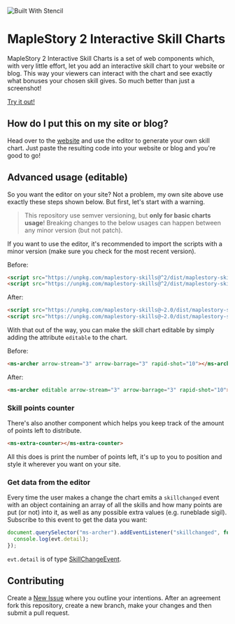![Built With Stencil](https://img.shields.io/badge/-Built%20With%20Stencil-16161d.svg?logo=data%3Aimage%2Fsvg%2Bxml%3Bbase64%2CPD94bWwgdmVyc2lvbj0iMS4wIiBlbmNvZGluZz0idXRmLTgiPz4KPCEtLSBHZW5lcmF0b3I6IEFkb2JlIElsbHVzdHJhdG9yIDE5LjIuMSwgU1ZHIEV4cG9ydCBQbHVnLUluIC4gU1ZHIFZlcnNpb246IDYuMDAgQnVpbGQgMCkgIC0tPgo8c3ZnIHZlcnNpb249IjEuMSIgaWQ9IkxheWVyXzEiIHhtbG5zPSJodHRwOi8vd3d3LnczLm9yZy8yMDAwL3N2ZyIgeG1sbnM6eGxpbms9Imh0dHA6Ly93d3cudzMub3JnLzE5OTkveGxpbmsiIHg9IjBweCIgeT0iMHB4IgoJIHZpZXdCb3g9IjAgMCA1MTIgNTEyIiBzdHlsZT0iZW5hYmxlLWJhY2tncm91bmQ6bmV3IDAgMCA1MTIgNTEyOyIgeG1sOnNwYWNlPSJwcmVzZXJ2ZSI%2BCjxzdHlsZSB0eXBlPSJ0ZXh0L2NzcyI%2BCgkuc3Qwe2ZpbGw6I0ZGRkZGRjt9Cjwvc3R5bGU%2BCjxwYXRoIGNsYXNzPSJzdDAiIGQ9Ik00MjQuNywzNzMuOWMwLDM3LjYtNTUuMSw2OC42LTkyLjcsNjguNkgxODAuNGMtMzcuOSwwLTkyLjctMzAuNy05Mi43LTY4LjZ2LTMuNmgzMzYuOVYzNzMuOXoiLz4KPHBhdGggY2xhc3M9InN0MCIgZD0iTTQyNC43LDI5Mi4xSDE4MC40Yy0zNy42LDAtOTIuNy0zMS05Mi43LTY4LjZ2LTMuNkgzMzJjMzcuNiwwLDkyLjcsMzEsOTIuNyw2OC42VjI5Mi4xeiIvPgo8cGF0aCBjbGFzcz0ic3QwIiBkPSJNNDI0LjcsMTQxLjdIODcuN3YtMy42YzAtMzcuNiw1NC44LTY4LjYsOTIuNy02OC42SDMzMmMzNy45LDAsOTIuNywzMC43LDkyLjcsNjguNlYxNDEuN3oiLz4KPC9zdmc%2BCg%3D%3D&colorA=16161d&style=flat-square)

# MapleStory 2 Interactive Skill Charts

MapleStory 2 Interactive Skill Charts is a set of web components which, with very little effort, let you add an interactive skill chart to your website or blog. This way your viewers can interact with the chart and see exactly what bonuses your chosen skill gives. So much better than just a screenshot!

[Try it out!](http://bodinaren.github.io/maplestory-skills)


## How do I put this on my site or blog?

Head over to the [website](http://bodinaren.github.io/maplestory-skills) and use the editor to generate your own skill chart. Just paste the resulting code into your website or blog and you're good to go!


## Advanced usage (editable)

So you want the editor on your site? Not a problem, my own site above use exactly these steps shown below. But first, let's start with a warning. 

>This repository use semver versioning, but **only for basic charts usage**! Breaking changes to the below usages can happen between any minor version (but not patch).

If you want to use the editor, it's recommended to import the scripts with a minor version (make sure you check for the most recent version).

Before:
```html
<script src="https://unpkg.com/maplestory-skills@^2/dist/maplestory-skills.esm.js" type="module"></script>
<script src="https://unpkg.com/maplestory-skills@^2/dist/maplestory-skills.js" nomodule></script>
```
After:
```html
<script src="https://unpkg.com/maplestory-skills@~2.0/dist/maplestory-skills.esm.js" type="module"></script>
<script src="https://unpkg.com/maplestory-skills@~2.0/dist/maplestory-skills.js" nomodule></script>
```

With that out of the way, you can make the skill chart editable by simply adding the attribute `editable` to the chart.

Before:
```html
<ms-archer arrow-stream="3" arrow-barrage="3" rapid-shot="10"></ms-archer>
```
After:
```html
<ms-archer editable arrow-stream="3" arrow-barrage="3" rapid-shot="10"></ms-archer>
```

### Skill points counter

There's also another component which helps you keep track of the amount of points left to distribute.
```html
<ms-extra-counter></ms-extra-counter>
```
All this does is print the number of points left, it's up to you to position and style it wherever you want on your site.


### Get data from the editor

Every time the user makes a change the chart emits a `skillchanged` event with an object containing an array of all the skills and how many points are put (or not) into it, as well as any possible extra values (e.g. runeblade sigil). Subscribe to this event to get the data you want:

```js
document.querySelector("ms-archer").addEventListener("skillchanged", function(evt) {
  console.log(evt.detail);
});
```
`evt.detail` is of type [SkillChangeEvent](src/components/charts/skill-change-event.ts).


## Contributing

Create a [New Issue](https://github.com/bodinaren/maplestory-skills/issues/new) where you outline your intentions. After an agreement fork this repository, create a new branch, make your changes and then submit a pull request.
